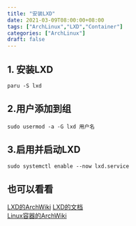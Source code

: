 ```yaml
---
title: "安装LXD"
date: 2021-03-09T08:00:00+08:00
tags: ["ArchLinux","LXD","Container"]
categories: ["ArchLinux"]
draft: false
---
```


## 1. 安装LXD

`paru -S lxd`

## 2.用户添加到组

`sudo usermod -a -G lxd 用户名`

## 3.启用并启动LXD

`sudo systemctl enable --now lxd.service`

## 也可以看看

[LXD的ArchWiki](https://wiki.archlinux.org/title/LXD)
[LXD的文档](https://linuxcontainers.org/lxd/docs/master/)  
[Linux容器的ArchWiki](https://wiki.archlinux.org/title/Linux_Containers)
